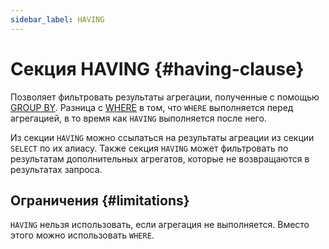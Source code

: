 ```yaml
---
sidebar_label: HAVING
---
```


# Секция HAVING {#having-clause}

Позволяет фильтровать результаты агрегации, полученные с помощью [GROUP BY](group-by.md). Разница с [WHERE](where.md) в том, что `WHERE` выполняется перед агрегацией, в то время как `HAVING` выполняется после него.

Из секции `HAVING` можно ссылаться на результаты агреации из секции `SELECT` по их алиасу. Также секция `HAVING`  может фильтровать по результатам дополнительных агрегатов, которые не возвращаются в результатах запроса.

## Ограничения {#limitations}

`HAVING` нельзя использовать, если агрегация не выполняется. Вместо этого можно использовать `WHERE`.
